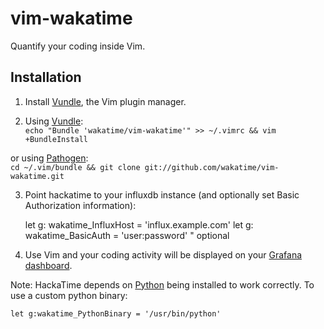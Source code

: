 vim-wakatime
============

Quantify your coding inside Vim.


Installation
------------

1. Install [Vundle](https://github.com/gmarik/vundle), the Vim plugin manager.

2. Using [Vundle](https://github.com/gmarik/vundle):<br />
  `echo "Bundle 'wakatime/vim-wakatime'" >> ~/.vimrc && vim +BundleInstall`

  or using [Pathogen](https://github.com/tpope/vim-pathogen):<br />
  `cd ~/.vim/bundle && git clone git://github.com/wakatime/vim-wakatime.git`

3. Point hackatime to your influxdb instance (and optionally set Basic Authorization information):

    let g: wakatime_InfluxHost = 'influx.example.com'
    let g: wakatime_BasicAuth  = 'user:password'       " optional

4. Use Vim and your coding activity will be displayed on your [Grafana dashboard](https://grafana.jjanzic.com).

Note: HackaTime depends on [Python](http://www.python.org/getit/) being installed to work correctly. To use a custom python binary:

    let g:wakatime_PythonBinary = '/usr/bin/python'
